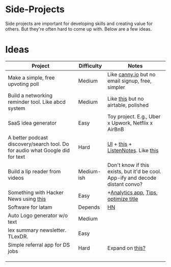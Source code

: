 # Side-Projects
Side projects are important for developing skills and creating value for others. But they're often hard to come up with. Below are a few ideas.


# Ideas

| Project                                                                                      |   Difficulty          |  Notes |
|----------------------------------------------------------------------------------------------|-----------------------|----------------------------|
| Make a simple, free upvoting poll                                                            | Medium                |  Like [canny.io](https://canny.io/) but no email signup, free, simpler |
| Build a networking reminder tool. Like abcd system                                           | Medium                |  Like [this](https://jakobgreenfeld.com/stay-in-touch) but no airtable, polished |
| SaaS idea generator                                                           | Easy                |  Toy project. E.g., Uber x Upwork, Netflix x AirBnB  |
| A better podcast discovery/search tool. Do for audio what Google did for text                                                            | Hard                |  [UI](https://askmybook.com/) + [this](https://twitter.com/karpathy/status/1574474952446615552?lang=en) + [ListenNotes](https://www.listennotes.com/). Like [this](https://hello.fathom.fm/) |
| Build a lip reader from videos                                                             | Medium-ish               |  Don't know if this exists, but it'd be cool. App-ify and decode distant convo? |
| Something with Hacker News using [this](https://cs.stanford.edu/people/karpathy/hn_analysis.html)                                                            |  Easy               |  +[Analytics app](https://medium.com/pycob/build-a-hacker-news-analytics-app-in-73-lines-of-python-21f1cd020e3d), [Tips](https://www.groovehq.com/blog/hacker-news), [optimize title](https://minimaxir.com/2022/08/gpt3-blog-title-optimizer/)|
| Software for latam                                                            |  Depends               | [HN](https://news.ycombinator.com/item?id=34482433) |
| Auto Logo generator w/o text                                                             | Medium                |  |
|  lex summary newsletter. TLexDR.                                                            | Easy              |  |
|  Simple referral app for DS jobs                                                           |  Hard               | Expand on [this?](https://github.com/johan-akerman/Greet) |
|                                                             |                 |  |
|                                                             |                 |  |
|                                                             |                 |  |

